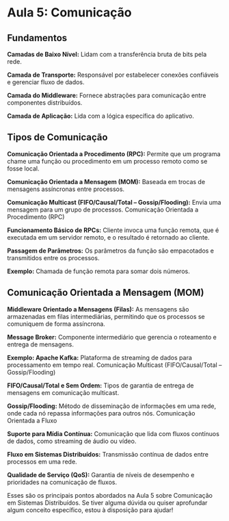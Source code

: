 # Aula 5: Comunicação

## Fundamentos

**Camadas de Baixo Nível:** Lidam com a transferência bruta de bits pela rede.

**Camada de Transporte:** Responsável por estabelecer conexões confiáveis e gerenciar fluxo de dados.

**Camada do Middleware:** Fornece abstrações para comunicação entre componentes distribuídos.

**Camada de Aplicação:** Lida com a lógica específica do aplicativo.

## Tipos de Comunicação

**Comunicação Orientada a Procedimento (RPC):** Permite que um programa chame uma função ou procedimento em um processo remoto como se fosse local.

**Comunicação Orientada a Mensagem (MOM):** Baseada em trocas de mensagens assíncronas entre processos.

**Comunicação Multicast (FIFO/Causal/Total – Gossip/Flooding):** Envia uma mensagem para um grupo de processos.
Comunicação Orientada a Procedimento (RPC)

**Funcionamento Básico de RPCs:** Cliente invoca uma função remota, que é executada em um servidor remoto, e o resultado é retornado ao cliente.

**Passagem de Parâmetros:** Os parâmetros da função são empacotados e transmitidos entre os processos.

**Exemplo:** Chamada de função remota para somar dois números.

## Comunicação Orientada a Mensagem (MOM)

**Middleware Orientado a Mensagens (Filas):** As mensagens são armazenadas em filas intermediárias, permitindo que os processos se comuniquem de forma assíncrona.

**Message Broker:** Componente intermediário que gerencia o roteamento e entrega de mensagens.

**Exemplo: Apache Kafka:** Plataforma de streaming de dados para processamento em tempo real.
Comunicação Multicast (FIFO/Causal/Total – Gossip/Flooding)

**FIFO/Causal/Total e Sem Ordem:** Tipos de garantia de entrega de mensagens em comunicação multicast.

**Gossip/Flooding:** Método de disseminação de informações em uma rede, onde cada nó repassa informações para outros nós.
Comunicação Orientada a Fluxo

**Suporte para Mídia Contínua:** Comunicação que lida com fluxos contínuos de dados, como streaming de áudio ou vídeo.

**Fluxo em Sistemas Distribuídos:** Transmissão contínua de dados entre processos em uma rede.

**Qualidade de Serviço (QoS):** Garantia de níveis de desempenho e prioridades na comunicação de fluxos.

Esses são os principais pontos abordados na Aula 5 sobre Comunicação em Sistemas Distribuídos. Se tiver alguma dúvida ou quiser aprofundar algum conceito específico, estou à disposição para ajudar!